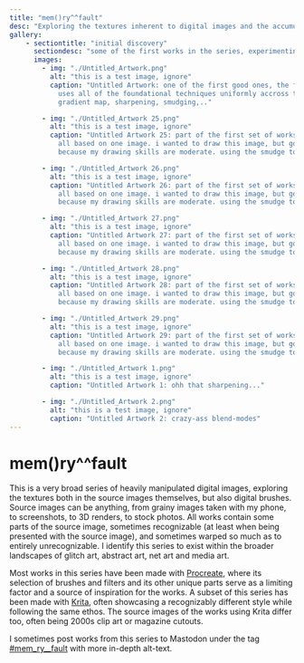 ```yaml
---
title: "mem()ry^^fault"
desc: "Exploring the textures inherent to digital images and the accumulating effects of digital filters."
gallery:
    - sectiontitle: "initial discovery"
      sectiondesc: "some of the first works in the series, experimenting with different techniques"
      images:
        - img: "./Untitled_Artwork.png"
          alt: "this is a test image, ignore"
          caption: "Untitled Artwork: one of the first good ones, the first \"Untitled\".
            uses all of the foundational techniques uniformly accross the canvas;
            gradient map, sharpening, smudging,.."

        - img: "./Untitled_Artwork 25.png"
          alt: "this is a test image, ignore"
          caption: "Untitled Artwork 25: part of the first set of works in the series (UA25-29),
            all based on one image. i wanted to draw this image, but got fed up,
            because my drawing skills are moderate. using the smudge tool was way more fun..."

        - img: "./Untitled_Artwork 26.png"
          alt: "this is a test image, ignore"
          caption: "Untitled Artwork 26: part of the first set of works in the series (UA25-29),
            all based on one image. i wanted to draw this image, but got fed up,
            because my drawing skills are moderate. using the smudge tool was way more fun..."

        - img: "./Untitled_Artwork 27.png"
          alt: "this is a test image, ignore"
          caption: "Untitled Artwork 27: part of the first set of works in the series (UA25-29),
            all based on one image. i wanted to draw this image, but got fed up,
            because my drawing skills are moderate. using the smudge tool was way more fun..."

        - img: "./Untitled_Artwork 28.png"
          alt: "this is a test image, ignore"
          caption: "Untitled Artwork 28: part of the first set of works in the series (UA25-29),
            all based on one image. i wanted to draw this image, but got fed up,
            because my drawing skills are moderate. using the smudge tool was way more fun..."

        - img: "./Untitled_Artwork 29.png"
          alt: "this is a test image, ignore"
          caption: "Untitled Artwork 29: part of the first set of works in the series (UA25-29),
            all based on one image. i wanted to draw this image, but got fed up,
            because my drawing skills are moderate. using the smudge tool was way more fun..."

        - img: "./Untitled_Artwork 1.png"
          alt: "this is a test image, ignore"
          caption: "Untitled Artwork 1: ohh that sharpening..."

        - img: "./Untitled_Artwork 2.png"
          alt: "this is a test image, ignore"
          caption: "Untitled Artwork 2: crazy-ass blend-modes"
---
```


# mem()ry^^fault

This is a very broad series of heavily manipulated digital images, exploring the textures both in the source images themselves, but also digital brushes. Source images can be anything, from grainy images taken with my phone, to screenshots, to 3D renders, to stock photos. All works contain some parts of the source image, sometimes recognizable (at least when being presented with the source image), and sometimes warped so much as to entirely unrecognizable. I identify this series to exist within the broader landscapes of glitch art, abstract art, net art and media art.

Most works in this series have been made with [Procreate](https://procreate.com/ipad), where its selection of brushes and filters and its other unique parts serve as a limiting factor and a source of inspiration for the works. A subset of this series has been made with [Krita](https://krita.org/), often showcasing a recognizably different style while following the same ethos. The source images of the works using Krita differ too, often being 2000s clip art or magazine cutouts.

I sometimes post works from this series to Mastodon under the tag [#mem_ry__fault](https://mastodon.art/tags/mem_ry__fault) with more in-depth alt-text.